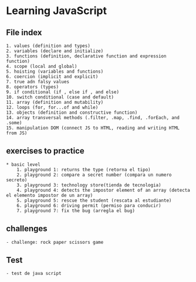 # Learning JavaScript

## File index
    1. values (definition and types)
    2. variables (declare and initialize)
    3. functions (definition, declarative function and expression function)
    4. scope (local and global)
    5. hoisting (variables and functions)
    6. coercion (implicit and explicit)
    7. true adn falsy values 
    8. operators (types)
    9. if conditional (if , else if , and else)
    10. switch conditional (case and default)
    11. array (definition and mutability)
    12. loops (for, for...of and while)
    13. objects (definition and constructive function)
    14. array transversal methods (.filter, .map, .find, .forEach, and .some)
    15. manipulation DOM (connect JS to HTML, reading and writing HTML from JS)

## exercises to practice
    * basic level
        1. playground 1: returns the type (retorna el tipo)
        2. playground 2: compare a secret number (compara un numero secreto)
        3. playground 3: technology store(tienda de tecnologia)
        4. playground 4: detects the impostor element of an array (detecta el elemento impostor de un array)
        5. playground 5: rescue the student (rescata al estudiante)
        6. playground 6: driving permit (permiso para conducir)
        7. playground 7: fix the bug (arregla el bug)



## challenges
    - challenge: rock paper scissors game


## Test
    - test de java script
